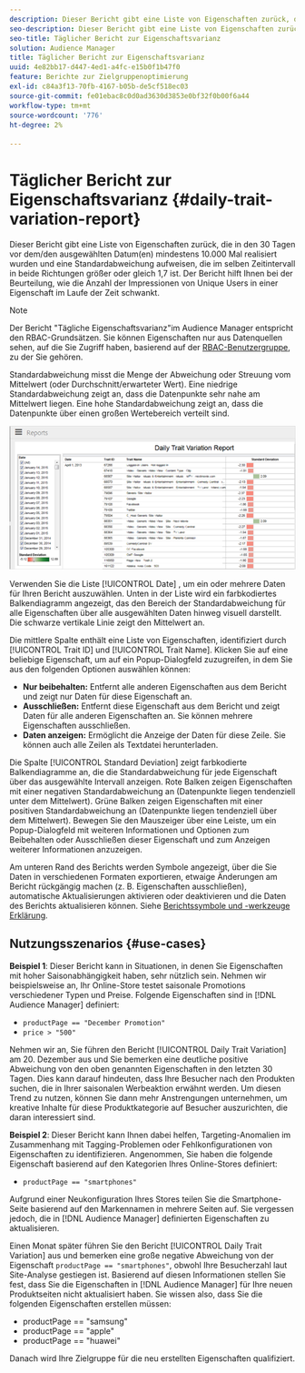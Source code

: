 ```yaml
---
description: Dieser Bericht gibt eine Liste von Eigenschaften zurück, die in den 30 Tagen vor dem/den ausgewählten Datum(en) mindestens 10.000 Mal realisiert wurden und eine Standardabweichung aufweisen, die im selben Zeitintervall in beide Richtungen größer oder gleich 1,7 ist. Der Bericht hilft Ihnen bei der Beurteilung, wie die Anzahl der Impressionen von Unique Users in einer Eigenschaft im Laufe der Zeit schwankt.
seo-description: Dieser Bericht gibt eine Liste von Eigenschaften zurück, die in den 30 Tagen vor dem/den ausgewählten Datum(en) mindestens 10.000 Mal realisiert wurden und eine Standardabweichung aufweisen, die im selben Zeitintervall in beide Richtungen größer oder gleich 1,7 ist. Der Bericht hilft Ihnen bei der Beurteilung, wie die Anzahl der Impressionen von Unique Users in einer Eigenschaft im Laufe der Zeit schwankt.
seo-title: Täglicher Bericht zur Eigenschaftsvarianz
solution: Audience Manager
title: Täglicher Bericht zur Eigenschaftsvarianz
uuid: 4e82bb17-d447-4ed1-a4fc-e15b0f1b47f0
feature: Berichte zur Zielgruppenoptimierung
exl-id: c84a3f13-70fb-4167-b05b-de5cf518ec03
source-git-commit: fe01ebac8c0d0ad3630d3853e0bf32f0b00f6a44
workflow-type: tm+mt
source-wordcount: '776'
ht-degree: 2%

---
```


# Täglicher Bericht zur Eigenschaftsvarianz {#daily-trait-variation-report}

Dieser Bericht gibt eine Liste von Eigenschaften zurück, die in den 30 Tagen vor dem/den ausgewählten Datum(en) mindestens 10.000 Mal realisiert wurden und eine Standardabweichung aufweisen, die im selben Zeitintervall in beide Richtungen größer oder gleich 1,7 ist. Der Bericht hilft Ihnen bei der Beurteilung, wie die Anzahl der Impressionen von Unique Users in einer Eigenschaft im Laufe der Zeit schwankt.

>[!NOTE]
>
>Der Bericht &quot;Tägliche Eigenschaftsvarianz&quot;im Audience Manager entspricht den RBAC-Grundsätzen. Sie können Eigenschaften nur aus Datenquellen sehen, auf die Sie Zugriff haben, basierend auf der [RBAC-Benutzergruppe](/help/using/features/administration/administration-overview.md), zu der Sie gehören.

Standardabweichung misst die Menge der Abweichung oder Streuung vom Mittelwert (oder Durchschnitt/erwarteter Wert). Eine niedrige Standardabweichung zeigt an, dass die Datenpunkte sehr nahe am Mittelwert liegen. Eine hohe Standardabweichung zeigt an, dass die Datenpunkte über einen großen Wertebereich verteilt sind.

![](assets/daily_trait_variation.png)

Verwenden Sie die Liste [!UICONTROL Date] , um ein oder mehrere Daten für Ihren Bericht auszuwählen. Unten in der Liste wird ein farbkodiertes Balkendiagramm angezeigt, das den Bereich der Standardabweichung für alle Eigenschaften über alle ausgewählten Daten hinweg visuell darstellt. Die schwarze vertikale Linie zeigt den Mittelwert an.

Die mittlere Spalte enthält eine Liste von Eigenschaften, identifiziert durch [!UICONTROL Trait ID] und [!UICONTROL Trait Name]. Klicken Sie auf eine beliebige Eigenschaft, um auf ein Popup-Dialogfeld zuzugreifen, in dem Sie aus den folgenden Optionen auswählen können:

* **Nur beibehalten:** Entfernt alle anderen Eigenschaften aus dem Bericht und zeigt nur Daten für diese Eigenschaft an.
* **Ausschließen:** Entfernt diese Eigenschaft aus dem Bericht und zeigt Daten für alle anderen Eigenschaften an. Sie können mehrere Eigenschaften ausschließen.
* **Daten anzeigen:** Ermöglicht die Anzeige der Daten für diese Zeile. Sie können auch alle Zeilen als Textdatei herunterladen.

Die Spalte [!UICONTROL Standard Deviation] zeigt farbkodierte Balkendiagramme an, die die Standardabweichung für jede Eigenschaft über das ausgewählte Intervall anzeigen. Rote Balken zeigen Eigenschaften mit einer negativen Standardabweichung an (Datenpunkte liegen tendenziell unter dem Mittelwert). Grüne Balken zeigen Eigenschaften mit einer positiven Standardabweichung an (Datenpunkte liegen tendenziell über dem Mittelwert). Bewegen Sie den Mauszeiger über eine Leiste, um ein Popup-Dialogfeld mit weiteren Informationen und Optionen zum Beibehalten oder Ausschließen dieser Eigenschaft und zum Anzeigen weiterer Informationen anzuzeigen.

Am unteren Rand des Berichts werden Symbole angezeigt, über die Sie Daten in verschiedenen Formaten exportieren, etwaige Änderungen am Bericht rückgängig machen (z. B. Eigenschaften ausschließen), automatische Aktualisierungen aktivieren oder deaktivieren und die Daten des Berichts aktualisieren können. Siehe [Berichtssymbole und -werkzeuge Erklärung](../../reporting/dynamic-reports/interactive-report-technology.md#icons-tools-explained).

## Nutzungsszenarios {#use-cases}

**Beispiel 1**: Dieser Bericht kann in Situationen, in denen Sie Eigenschaften mit hoher Saisonabhängigkeit haben, sehr nützlich sein. Nehmen wir beispielsweise an, Ihr Online-Store testet saisonale Promotions verschiedener Typen und Preise. Folgende Eigenschaften sind in [!DNL Audience Manager] definiert:

* `productPage == "December Promotion"`
* `price > "500"`

Nehmen wir an, Sie führen den Bericht [!UICONTROL Daily Trait Variation] am 20. Dezember aus und Sie bemerken eine deutliche positive Abweichung von den oben genannten Eigenschaften in den letzten 30 Tagen. Dies kann darauf hindeuten, dass Ihre Besucher nach den Produkten suchen, die in Ihrer saisonalen Werbeaktion erwähnt werden. Um diesen Trend zu nutzen, können Sie dann mehr Anstrengungen unternehmen, um kreative Inhalte für diese Produktkategorie auf Besucher auszurichten, die daran interessiert sind.

**Beispiel 2**: Dieser Bericht kann Ihnen dabei helfen, Targeting-Anomalien im Zusammenhang mit Tagging-Problemen oder Fehlkonfigurationen von Eigenschaften zu identifizieren. Angenommen, Sie haben die folgende Eigenschaft basierend auf den Kategorien Ihres Online-Stores definiert:

* `productPage == "smartphones"`

Aufgrund einer Neukonfiguration Ihres Stores teilen Sie die Smartphone-Seite basierend auf den Markennamen in mehrere Seiten auf. Sie vergessen jedoch, die in [!DNL Audience Manager] definierten Eigenschaften zu aktualisieren.

Einen Monat später führen Sie den Bericht [!UICONTROL Daily Trait Variation] aus und bemerken eine große negative Abweichung von der Eigenschaft `productPage == "smartphones"`, obwohl Ihre Besucherzahl laut Site-Analyse gestiegen ist. Basierend auf diesen Informationen stellen Sie fest, dass Sie die Eigenschaften in [!DNL Audience Manager] für Ihre neuen Produktseiten nicht aktualisiert haben. Sie wissen also, dass Sie die folgenden Eigenschaften erstellen müssen:

* productPage == &quot;samsung&quot;
* productPage == &quot;apple&quot;
* productPage == &quot;huawei&quot;

Danach wird Ihre Zielgruppe für die neu erstellten Eigenschaften qualifiziert.
